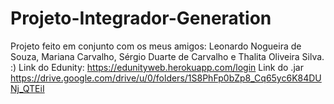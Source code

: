 # Projeto-Integrador-Generation
Projeto feito em conjunto com os meus amigos: Leonardo Nogueira de Souza, Mariana Carvalho, Sérgio Duarte de Carvalho e Thalita Oliveira Silva. :)
Link do Edunity: https://edunityweb.herokuapp.com/login
Link do .jar https://drive.google.com/drive/u/0/folders/1S8PhFp0bZp8_Cq65yc6K84DUNj_QTEiI
